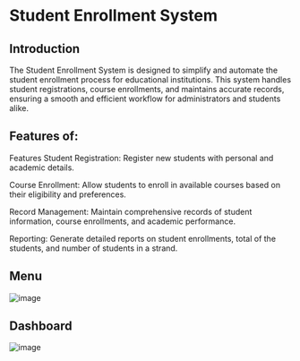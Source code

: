 # Student Enrollment System
## Introduction
The Student Enrollment System is designed to simplify and automate the student enrollment process for educational institutions. This system handles student registrations, course enrollments, and maintains accurate records, ensuring a smooth and efficient workflow for administrators and students alike.
## Features of:
Features
Student Registration: Register new students with personal and academic details.

Course Enrollment: Allow students to enroll in available courses based on their eligibility and preferences.

Record Management: Maintain comprehensive records of student information, course enrollments, and academic performance.

Reporting: Generate detailed reports on student enrollments, total of the students, and number of students in a strand.
## Menu
![image](https://github.com/user-attachments/assets/91ca1606-b648-4385-89af-ae5238f53c0a)
## Dashboard
![image](https://github.com/user-attachments/assets/5dcbca92-b441-4722-a150-6bff5c78247f)

